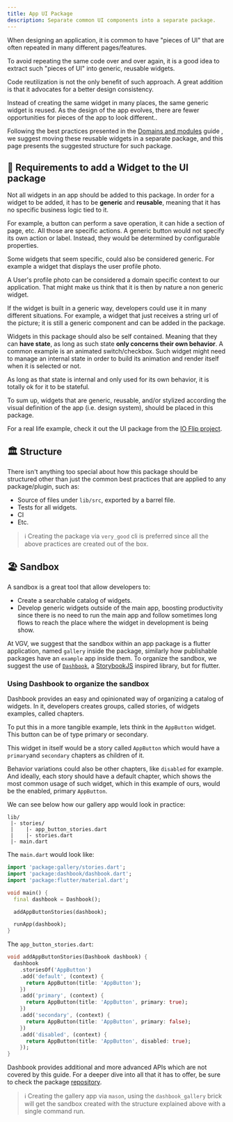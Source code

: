 ```yaml
---
title: App UI Package
description: Separate common UI components into a separate package.
---
```


When designing an application, it is common to have "pieces of UI" that are often repeated in many
different pages/features.

To avoid repeating the same code over and over again, it is a good idea to extract such "pieces of UI"
into generic, reusable widgets.

Code reutilization is not the only benefit of such approach. A great addition is that it
advocates for a better design consistency.

Instead of creating the same widget in many places, the same generic widget is reused.
As the design of the app evolves, there are fewer opportunities for pieces of the app to look different..

Following the best practices presented in the [Domains and modules](./domains_and_modules.md) guide
, we suggest moving these reusable widgets in a separate package, and this page presents the
suggested structure for such package.


## 📝 Requirements to add a Widget to the UI package

Not all widgets in an app should be added to this package. In order for a widget to be added, it
has to be **generic** and **reusable**, meaning that it has no specific business logic tied to it.

For example, a button can perform a save operation, it can hide a section of page, etc. All those
are specific actions. A generic button would not specify its own action or label. Instead,
they would be determined by configurable properties.

Some widgets that seem specific, could also be considered generic. For example a widget
that displays the user profile photo.

A User's profile photo can be considered a domain specific context to our application. That might
make us think that it is then by nature a non generic widget.

If the widget is built in a generic way, developers could use it in many different
situations. For example, a widget that just receives a string url of the picture; it is still a
generic component and can be added in the package.

Widgets in this package should also be self contained. Meaning that they can **have state**, as
long as such state **only concerns their own behavior**. A common example is an animated
switch/checkbox. Such widget might need to manage an internal state in order to build its animation
and render itself when it is selected or not.

As long as that state is internal and only used for its own behavior, it is totally ok for it
to be stateful.

To sum up, widgets that are generic, reusable, and/or stylized according the visual definition
of the app (i.e. design system), should be placed in this package.

For a real life example, check it out the UI package from the
[IO Flip project](https://github.com/flutter/io_flip/tree/main/packages/io_flip_ui).


## 🏛️ Structure

There isn't anything too special about how this package should be structured other than just
the common best practices that are applied to any package/plugin, such as:

- Source of files under `lib/src`, exported by a barrel file.
- Tests for all widgets.
- CI
- Etc.

> ℹ️ Creating the package via `very_good` cli is preferred since all the above
> practices are created out of the box.


## 🏖️ Sandbox

A sandbox is a great tool that allow developers to:

- Create a searchable catalog of widgets.
- Develop generic widgets outside of the main app, boosting productivity since there is no need to
run the main app and follow sometimes long flows to reach the place where the widget in development
is being show.

At VGV, we suggest that the sandbox within an app package is a flutter application, named
`gallery` inside the package, similarly how publishable packages have an `example` app inside
them. To organize the sandbox, we suggest the use of
[`Dashbook`](https://github.com/bluefireteam/dashbook), a [StorybookJS](https://storybook.js.org/)
inspired library, but for flutter.


### Using Dashbook to organize the sandbox

Dashbook provides an easy and opinionated way of organizing a catalog of widgets. In it, developers
creates groups, called stories, of widgets examples, called chapters.

To put this in a more tangible example, lets think in the `AppButton` widget. This button can be
of type primary or secondary.

This widget in itself would be a story called `AppButton` which would have a `primary`and `secondary`
chapters as children of it.

Behavior variations could also be other chapters, like `disabled` for example. And ideally, each
story should have a default chapter, which shows the most common usage of such widget, which in this
example of ours, would be the enabled, primary `AppButton`.

We can see below how our gallery app would look in practice:

```text
lib/
 |- stories/
 |    |- app_button_stories.dart
 |    |- stories.dart
 |- main.dart
```

The `main.dart` would look like:

```dart
import 'package:gallery/stories.dart';
import 'package:dashbook/dashbook.dart';
import 'package:flutter/material.dart';

void main() {
  final dashbook = Dashbook();

  addAppButtonStories(dashbook);

  runApp(dashbook);
}
```

The `app_button_stories.dart`:

```dart
void addAppButtonStories(Dashbook dashbook) {
  dashbook
    .storiesOf('AppButton')
    .add('default', (context) {
      return AppButton(title: 'AppButton');
    })
    .add('primary', (context) {
      return AppButton(title: 'AppButton', primary: true);
    })
    .add('secondary', (context) {
      return AppButton(title: 'AppButton', primary: false);
    })
    .add('disabled', (context) {
      return AppButton(title: 'AppButton', disabled: true);
    });
}
```

Dashbook provides additional and more advanced APIs which are not covered by this guide. For a
deeper dive into all that it has to offer, be sure to check the package
[repository](https://github.com/bluefireteam/dashbook).

> ℹ️ Creating the gallery app via `mason`, using the `dashbook_gallery` brick
> will get the sandbox created with the structure explained above with a single
> command run.
